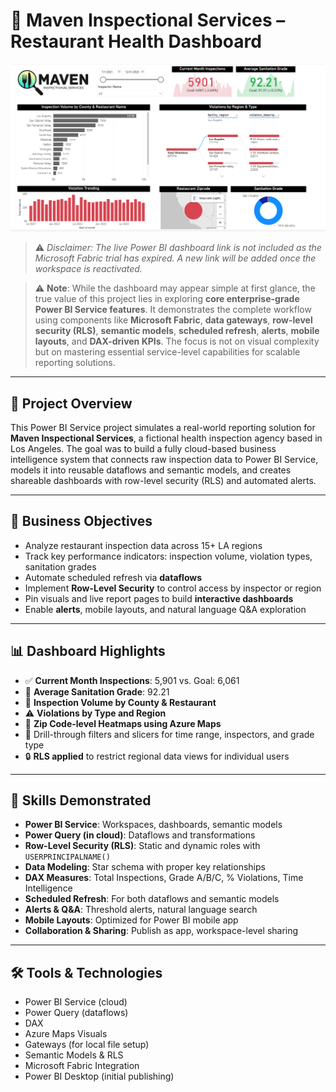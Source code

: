 # 🏥 Maven Inspectional Services – Restaurant Health Dashboard

![Maven Inspection Dashboard Preview](./Dashboard/dashboard_image.png)

> ⚠️ *Disclaimer: The live Power BI dashboard link is not included as the Microsoft Fabric trial has expired. A new link will be added once the workspace is reactivated.*

> ⚠️ **Note**: While the dashboard may appear simple at first glance, the true value of this project lies in exploring **core enterprise-grade Power BI Service features**. It demonstrates the complete workflow using components like **Microsoft Fabric**, **data gateways**, **row-level security (RLS)**, **semantic models**, **scheduled refresh**, **alerts**, **mobile layouts**, and **DAX-driven KPIs**. The focus is not on visual complexity but on mastering essential service-level capabilities for scalable reporting solutions.

---

## 📘 Project Overview

This Power BI Service project simulates a real-world reporting solution for **Maven Inspectional Services**, a fictional health inspection agency based in Los Angeles. The goal was to build a fully cloud-based business intelligence system that connects raw inspection data to Power BI Service, models it into reusable dataflows and semantic models, and creates shareable dashboards with row-level security (RLS) and automated alerts.

---

## 🎯 Business Objectives

- Analyze restaurant inspection data across 15+ LA regions
- Track key performance indicators: inspection volume, violation types, sanitation grades
- Automate scheduled refresh via **dataflows**
- Implement **Row-Level Security** to control access by inspector or region
- Pin visuals and live report pages to build **interactive dashboards**
- Enable **alerts**, mobile layouts, and natural language Q&A exploration

---

## 📊 Dashboard Highlights

- ✅ **Current Month Inspections**: 5,901 vs. Goal: 6,061  
- 🧼 **Average Sanitation Grade**: 92.21  
- 📍 **Inspection Volume by County & Restaurant**  
- ⚠️ **Violations by Type and Region**  
- 📌 **Zip Code-level Heatmaps using Azure Maps**  
- 🔄 Drill-through filters and slicers for time range, inspectors, and grade type  
- 🔒 **RLS applied** to restrict regional data views for individual users  

---

## 🔧 Skills Demonstrated

- **Power BI Service**: Workspaces, dashboards, semantic models
- **Power Query (in cloud)**: Dataflows and transformations
- **Row-Level Security (RLS)**: Static and dynamic roles with `USERPRINCIPALNAME()`
- **Data Modeling**: Star schema with proper key relationships
- **DAX Measures**: Total Inspections, Grade A/B/C, % Violations, Time Intelligence
- **Scheduled Refresh**: For both dataflows and semantic models
- **Alerts & Q&A**: Threshold alerts, natural language search
- **Mobile Layouts**: Optimized for Power BI mobile app
- **Collaboration & Sharing**: Publish as app, workspace-level sharing

---

## 🛠️ Tools & Technologies

- Power BI Service (cloud)
- Power Query (dataflows)
- DAX
- Azure Maps Visuals
- Gateways (for local file setup)
- Semantic Models & RLS
- Microsoft Fabric Integration
- Power BI Desktop (initial publishing)


